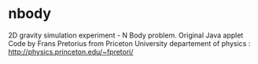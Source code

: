 # nbody
2D gravity simulation experiment - N Body problem.
Original Java applet Code by Frans Pretorius from Priceton University departement of physics : <br />http://physics.princeton.edu/~fpretori/
